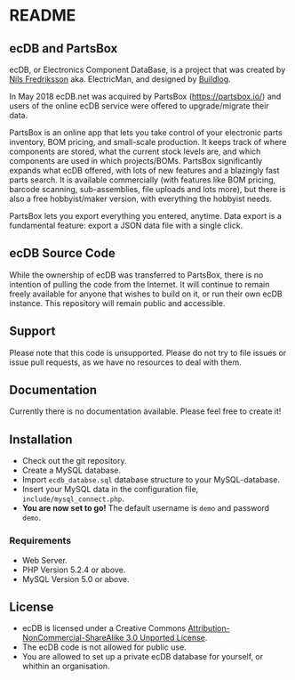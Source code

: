 ﻿README
====

## ecDB and PartsBox

ecDB, or Electronics Component DataBase, is a project that was created by [Nils Fredriksson](http://nilsf.se) aka. ElectricMan, and designed by [Buildlog](http://buildlog.se).

In May 2018 ecDB.net was acquired by PartsBox (https://partsbox.io/) and users of the online ecDB service were offered to upgrade/migrate their data.

PartsBox is an online app that lets you take control of your electronic parts inventory, BOM pricing, and small-scale production. It keeps track of where components are stored, what the current stock levels are, and which components are used in which projects/BOMs. PartsBox significantly expands what ecDB offered, with lots of new features and a blazingly fast parts search. It is available commercially (with features like BOM pricing, barcode scanning, sub-assemblies, file uploads and lots more), but there is also a free hobbyist/maker version, with everything the hobbyist needs.

PartsBox lets you export everything you entered, anytime. Data export is a fundamental feature: export a JSON data file with a single click.

## ecDB Source Code

While the ownership of ecDB was transferred to PartsBox, there is no intention of pulling the code from the Internet. It will continue to remain freely available for anyone that wishes to build on it, or run their own ecDB instance. This repository will remain public and accessible.

## Support

Please note that this code is unsupported. Please do not try to file issues or issue pull requests, as we have no resources to deal with them.

## Documentation

Currently there is no documentation available. Please feel free to create it!

## Installation

- Check out the git repository.
- Create a MySQL database.
- Import `ecdb_databse.sql` database structure to your MySQL-database.
- Insert your MySQL data in the configuration file, `include/mysql_connect.php`.
- **You are now set to go!** The default username is `demo` and password `demo`.

### Requirements

-  Web Server.
-  PHP Version 5.2.4 or above.
-  MySQL Version 5.0 or above.

## License

-  ecDB is licensed under a Creative Commons [Attribution-NonCommercial-ShareAlike 3.0 Unported License](http://creativecommons.org/licenses/by-nc-sa/3.0/).
-  The ecDB code is not allowed for public use.
-  You are allowed to set up a private ecDB database for yourself, or whithin an organisation.
